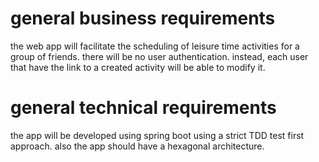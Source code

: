 # general business requirements 

the web app will facilitate the scheduling of leisure time activities for a group of friends.
there will be no user authentication. instead, each user that have the link to a created activity will be able to modify it.

# general technical requirements
the app will be developed using spring boot using a strict TDD test first approach.
also the app should have a hexagonal architecture. 